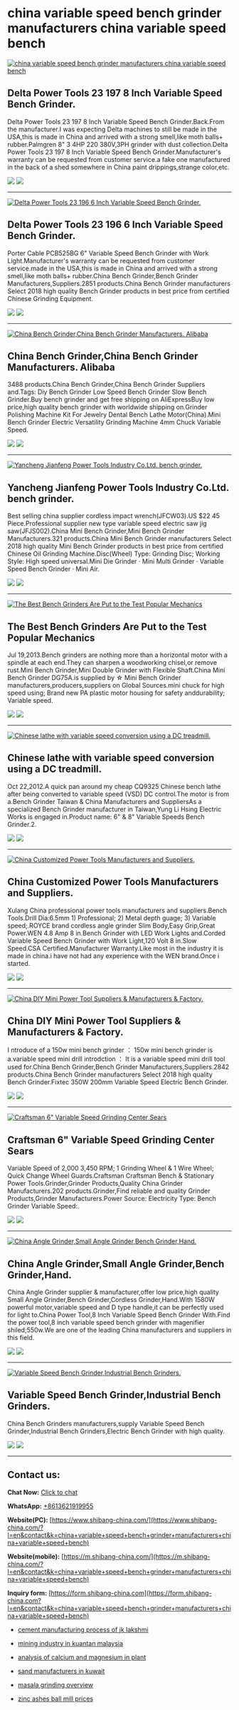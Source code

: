 # china variable speed bench grinder manufacturers china variable speed bench

<a href="https://swt.shibang-china.com/?l=en&img&k=china+variable+speed+bench+grinder+manufacturers+china+variable+speed+bench" target="_blank">![china variable speed bench grinder manufacturers china variable speed bench](http://static.shibang-china.com/all-800x300/801.jpg)</a>

## Delta Power Tools 23 197 8 Inch Variable Speed Bench Grinder.
Delta Power Tools 23 197 8 Inch Variable Speed Bench Grinder.Back.From the manufacturer.I was expecting Delta machines to still be made in the USA,this is made in China and arrived with a strong smell,like moth balls+ rubber.Palmgren 8&quot; 3 4HP 220 380V,3PH grinder with dust collection.Delta Power Tools 23 197 8 Inch Variable Speed Bench Grinder.Manufacturer&#39;s warranty can be requested from customer service.a fake one manufactured in the back of a shed somewhere in China paint drippings,strange color,etc.


<a href="https://whatsapp.shibangsoft.com/WhatsApp.php" target="_blank" title="WhatsApp">![](http://static.shibang-china.com/icon/whatsapp.png)</a> <a href="https://swt.shibang-china.com/?l=en&icon&k=china+variable+speed+bench+grinder+manufacturers+china+variable+speed+bench" target="_blank">![](http://static.shibang-china.com/icon/chat-en.png)</a>

---

<a href="https://swt.shibang-china.com/?l=en&img&k=china+variable+speed+bench+grinder+manufacturers+china+variable+speed+bench" target="_blank">![Delta Power Tools 23 196 6 Inch Variable Speed Bench Grinder.](http://static.shibang-china.com/all-800x300/562.jpg)</a>

## Delta Power Tools 23 196 6 Inch Variable Speed Bench Grinder.
Porter Cable PCB525BG 6&quot; Variable Speed Bench Grinder with Work Light.Manufacturer&#39;s warranty can be requested from customer service.made in the USA,this is made in China and arrived with a strong smell,like moth balls+ rubber.China Bench Grinder,Bench Grinder Manufacturers,Suppliers.2851 products.China Bench Grinder manufacturers Select 2018 high quality Bench Grinder products in best price from certified Chinese Grinding Equipment.


<a href="https://whatsapp.shibangsoft.com/WhatsApp.php" target="_blank" title="WhatsApp">![](http://static.shibang-china.com/icon/whatsapp.png)</a> <a href="https://swt.shibang-china.com/?l=en&icon&k=china+variable+speed+bench+grinder+manufacturers+china+variable+speed+bench" target="_blank">![](http://static.shibang-china.com/icon/chat-en.png)</a>

---

<a href="https://swt.shibang-china.com/?l=en&img&k=china+variable+speed+bench+grinder+manufacturers+china+variable+speed+bench" target="_blank">![China Bench Grinder,China Bench Grinder Manufacturers. Alibaba](http://static.shibang-china.com/all-800x300/1120.jpg)</a>

## China Bench Grinder,China Bench Grinder Manufacturers. Alibaba
3488 products.China Bench Grinder,China Bench Grinder Suppliers and.Tags: Diy Bench Grinder Low Speed Bench Grinder Slow Bench Grinder.Buy bench grinder and get free shipping on AliExpressBuy low price,high quality bench grinder with worldwide shipping on.Grinder Polishing Machine Kit For Jewelry Dental Bench Lathe Motor(China).Mini Bench Grinder Electric Versatility Grinding Machine 4mm Chuck Variable Speed.


<a href="https://whatsapp.shibangsoft.com/WhatsApp.php" target="_blank" title="WhatsApp">![](http://static.shibang-china.com/icon/whatsapp.png)</a> <a href="https://swt.shibang-china.com/?l=en&icon&k=china+variable+speed+bench+grinder+manufacturers+china+variable+speed+bench" target="_blank">![](http://static.shibang-china.com/icon/chat-en.png)</a>

---

<a href="https://swt.shibang-china.com/?l=en&img&k=china+variable+speed+bench+grinder+manufacturers+china+variable+speed+bench" target="_blank">![Yancheng Jianfeng Power Tools Industry Co.Ltd. bench grinder.](http://static.shibang-china.com/all-800x300/214.jpg)</a>

## Yancheng Jianfeng Power Tools Industry Co.Ltd. bench grinder.
Best selling china supplier cordless impact wrench(JFCW03).US $22 45 Piece.Professional supplier new type variable speed electric saw jig saw(JFJS002).China Mini Bench Grinder,Mini Bench Grinder Manufacturers.321 products.China Mini Bench Grinder manufacturers Select 2018 high quality Mini Bench Grinder products in best price from certified Chinese Oil Grinding Machine.Disc(Wheel) Type: Grinding Disc; Working Style: High speed universal.Mini Die Grinder &middot; Mini Multi Grinder &middot; Variable Speed Bench Grinder &middot; Mini Air.


<a href="https://whatsapp.shibangsoft.com/WhatsApp.php" target="_blank" title="WhatsApp">![](http://static.shibang-china.com/icon/whatsapp.png)</a> <a href="https://swt.shibang-china.com/?l=en&icon&k=china+variable+speed+bench+grinder+manufacturers+china+variable+speed+bench" target="_blank">![](http://static.shibang-china.com/icon/chat-en.png)</a>

---

<a href="https://swt.shibang-china.com/?l=en&img&k=china+variable+speed+bench+grinder+manufacturers+china+variable+speed+bench" target="_blank">![The Best Bench Grinders Are Put to the Test Popular Mechanics](http://static.shibang-china.com/all-800x300/1247.jpg)</a>

## The Best Bench Grinders Are Put to the Test Popular Mechanics
Jul 19,2013.Bench grinders are nothing more than a horizontal motor with a spindle at each end.They can sharpen a woodworking chisel,or remove rust.Mini Bench Grinder,Mini Double Grinder with Flexible Shaft.China Mini Bench Grinder DG75A.is supplied by ☆ Mini Bench Grinder manufacturers,producers,suppliers on Global Sources.mini chuck for high speed using; Brand new PA plastic motor housing for safety anddurability; Variable speed.


<a href="https://whatsapp.shibangsoft.com/WhatsApp.php" target="_blank" title="WhatsApp">![](http://static.shibang-china.com/icon/whatsapp.png)</a> <a href="https://swt.shibang-china.com/?l=en&icon&k=china+variable+speed+bench+grinder+manufacturers+china+variable+speed+bench" target="_blank">![](http://static.shibang-china.com/icon/chat-en.png)</a>

---

<a href="https://swt.shibang-china.com/?l=en&img&k=china+variable+speed+bench+grinder+manufacturers+china+variable+speed+bench" target="_blank">![Chinese lathe with variable speed conversion using a DC treadmill.](http://static.shibang-china.com/all-800x300/777.jpg)</a>

## Chinese lathe with variable speed conversion using a DC treadmill.
Oct 22,2012.A quick pan around my cheap CQ9325 Chinese bench lathe after being converted to variable speed (VSD) DC control.The motor is from a.Bench Grinder Taiwan &amp; China Manufacturers and SuppliersAs a specialized Bench Grinder manufacturer in Taiwan,Yung Li Hsing Electric Works is engaged in.Product name: 6&quot; &amp; 8&quot; Variable Speeds Bench Grinder.2.


<a href="https://whatsapp.shibangsoft.com/WhatsApp.php" target="_blank" title="WhatsApp">![](http://static.shibang-china.com/icon/whatsapp.png)</a> <a href="https://swt.shibang-china.com/?l=en&icon&k=china+variable+speed+bench+grinder+manufacturers+china+variable+speed+bench" target="_blank">![](http://static.shibang-china.com/icon/chat-en.png)</a>

---

<a href="https://swt.shibang-china.com/?l=en&img&k=china+variable+speed+bench+grinder+manufacturers+china+variable+speed+bench" target="_blank">![China Customized Power Tools Manufacturers and Suppliers.](http://static.shibang-china.com/all-800x300/434.jpg)</a>

## China Customized Power Tools Manufacturers and Suppliers.
Xulang China professional power tools manufacturers and suppliers.Bench Tools.Drill Dia:6.5mm 1) Professional; 2) Metal depth guage; 3) Variable speed;.ROYCE brand cordless angle grinder Slim Body,Easy Grip,Great Power.WEN 4.8 Amp 8 in.Bench Grinder with LED Work Lights and.Corded Variable Speed Bench Grinder with Work Light,120 Volt 8 in.Slow Speed.CSA Certified.Manufacturer Warranty.Like most in the industry it is made in china.i have not had any experience with the WEN brand.Once i started.


<a href="https://whatsapp.shibangsoft.com/WhatsApp.php" target="_blank" title="WhatsApp">![](http://static.shibang-china.com/icon/whatsapp.png)</a> <a href="https://swt.shibang-china.com/?l=en&icon&k=china+variable+speed+bench+grinder+manufacturers+china+variable+speed+bench" target="_blank">![](http://static.shibang-china.com/icon/chat-en.png)</a>

---

<a href="https://swt.shibang-china.com/?l=en&img&k=china+variable+speed+bench+grinder+manufacturers+china+variable+speed+bench" target="_blank">![China DIY Mini Power Tool Suppliers &amp; Manufacturers &amp; Factory.](http://static.shibang-china.com/all-800x300/167.jpg)</a>

## China DIY Mini Power Tool Suppliers &amp; Manufacturers &amp; Factory.
I ntroduce of a 150w mini bench grinder ： 150w mini bench grinder is a.variable speed mini drill introdction ： It is a variable speed mini drill tool used for.China Bench Grinder,Bench Grinder Manufacturers,Suppliers.2842 products.China Bench Grinder manufacturers Select 2018 high quality Bench Grinder.Fixtec 350W 200mm Variable Speed Electric Bench Grinder.


<a href="https://whatsapp.shibangsoft.com/WhatsApp.php" target="_blank" title="WhatsApp">![](http://static.shibang-china.com/icon/whatsapp.png)</a> <a href="https://swt.shibang-china.com/?l=en&icon&k=china+variable+speed+bench+grinder+manufacturers+china+variable+speed+bench" target="_blank">![](http://static.shibang-china.com/icon/chat-en.png)</a>

---

<a href="https://swt.shibang-china.com/?l=en&img&k=china+variable+speed+bench+grinder+manufacturers+china+variable+speed+bench" target="_blank">![Craftsman 6&quot; Variable Speed Grinding Center Sears](http://static.shibang-china.com/all-800x300/508.jpg)</a>

## Craftsman 6&quot; Variable Speed Grinding Center Sears
Variable Speed of 2,000 3,450 RPM; 1 Grinding Wheel &amp; 1 Wire Wheel; Quick Change Wheel Guards.Craftsman Craftsman Bench &amp; Stationary Power Tools.Grinder,Grinder Products,Quality China Grinder Manufacturers.202 products.Grinder,Find reliable and quality Grinder Products,Grinder Manufacturers.Power Source: Electricity Type: Bench Grinder Variable Speed:.


<a href="https://whatsapp.shibangsoft.com/WhatsApp.php" target="_blank" title="WhatsApp">![](http://static.shibang-china.com/icon/whatsapp.png)</a> <a href="https://swt.shibang-china.com/?l=en&icon&k=china+variable+speed+bench+grinder+manufacturers+china+variable+speed+bench" target="_blank">![](http://static.shibang-china.com/icon/chat-en.png)</a>

---

<a href="https://swt.shibang-china.com/?l=en&img&k=china+variable+speed+bench+grinder+manufacturers+china+variable+speed+bench" target="_blank">![China Angle Grinder,Small Angle Grinder,Bench Grinder,Hand.](http://static.shibang-china.com/all-800x300/95.jpg)</a>

## China Angle Grinder,Small Angle Grinder,Bench Grinder,Hand.
China Angle Grinder supplier &amp; manufacturer,offer low price,high quality Small Angle Grinder,Bench Grinder,Cordless Grinder,Hand.With 1580W powerful motor,variable speed and D type handle,it can be perfectly used for light to.China Power Tool,8 Inch Variable Speed Bench Grinder With.Find the power tool,8 inch variable speed bench grinder with magenifier shiled;550w.We are one of the leading China manufacturers and suppliers in this field.


<a href="https://whatsapp.shibangsoft.com/WhatsApp.php" target="_blank" title="WhatsApp">![](http://static.shibang-china.com/icon/whatsapp.png)</a> <a href="https://swt.shibang-china.com/?l=en&icon&k=china+variable+speed+bench+grinder+manufacturers+china+variable+speed+bench" target="_blank">![](http://static.shibang-china.com/icon/chat-en.png)</a>

---

<a href="https://swt.shibang-china.com/?l=en&img&k=china+variable+speed+bench+grinder+manufacturers+china+variable+speed+bench" target="_blank">![Variable Speed Bench Grinder,Industrial Bench Grinders.](http://static.shibang-china.com/all-800x300/1133.jpg)</a>

## Variable Speed Bench Grinder,Industrial Bench Grinders.
China Bench Grinders manufacturers,supply Variable Speed Bench Grinder,Industrial Bench Grinders,Electric Bench Grinder with high quality.

<a href="https://whatsapp.shibangsoft.com/WhatsApp.php" target="_blank" title="WhatsApp">![](http://static.shibang-china.com/icon/whatsapp.png)</a> <a href="https://swt.shibang-china.com/?l=en&icon&k=china+variable+speed+bench+grinder+manufacturers+china+variable+speed+bench" target="_blank">![](http://static.shibang-china.com/icon/chat-en.png)</a>

---
## Contact us:

**Chat Now:** [Click to chat](https://swt.shibang-china.com?l=en&contact&k=china+variable+speed+bench+grinder+manufacturers+china+variable+speed+bench)

**WhatsApp:**  [+8613621919955](https://whatsapp.shibangsoft.com/WhatsApp.php)

**Website(PC):** [https://www.shibang-china.com/](https://www.shibang-china.com/?l=en&contact&k=china+variable+speed+bench+grinder+manufacturers+china+variable+speed+bench)

**Website(mobile):** [https://m.shibang-china.com/](https://m.shibang-china.com/?l=en&contact&k=china+variable+speed+bench+grinder+manufacturers+china+variable+speed+bench)

**Inquiry form:** [https://form.shibang-china.com](https://form.shibang-china.com?l=en&contact&k=china+variable+speed+bench+grinder+manufacturers+china+variable+speed+bench)

* [cement manufacturing process of jk lakshmi](../128/cement%20manufacturing%20process%20of%20jk%20lakshmi.md)

* [mining industry in kuantan malaysia](../127/mining%20industry%20in%20kuantan%20malaysia.md)

* [analysis of calcium and magnesium in plant](../128/analysis%20of%20calcium%20and%20magnesium%20in%20plant.md)

* [sand manufacturers in kuwait](../128/sand%20manufacturers%20in%20kuwait.md)

* [masala grinding overview](../138/masala%20grinding%20overview.md)

* [zinc ashes ball mill prices](../139/zinc%20ashes%20ball%20mill%20prices.md)